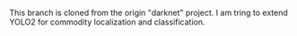 This branch is cloned from the origin "darknet" project. I am tring to
extend YOLO2 for commodity localization and classification.

